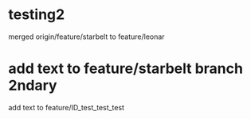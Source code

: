 # testing2
merged
origin/feature/starbelt
to
feature/leonar

add text to feature/starbelt branch 2ndary
=======

add text to feature/ID_test_test_test

